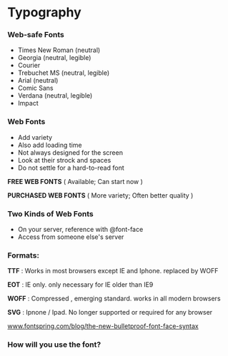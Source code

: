 # Typography



### Web-safe Fonts

- Times New Roman (neutral)
- Georgia (neutral, legible)
- Courier
- Trebuchet MS (neutral, legible)
- Arial (neutral)
- Comic Sans
- Verdana (neutral, legible)
- Impact



### Web Fonts

- Add variety
- Also add loading time
- Not always designed for the screen
- Look at their strock and spaces
- Do not settle for a hard-to-read font

**FREE WEB FONTS** ( Available; Can start now )

**PURCHASED WEB FONTS** ( More variety; Often better quality )



### Two Kinds of Web Fonts

- On your server, reference with @font-face
- Access from someone else's server 



### Formats:

**TTF** : Works in most browsers except IE and Iphone.  replaced by WOFF

**EOT** : IE only.  only necessary for IE older than IE9

**WOFF** : Compressed , emerging standard. works in all modern browsers

**SVG** : Ipnone / Ipad. No longer supported or required for any browser

www.fontspring.com/blog/the-new-bulletproof-font-face-syntax





### How will you use the font?